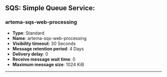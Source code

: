 ## **SQS: Simple Queue Service**:
### artema-sqs-web-processing
- **Type**: Standard
- **Name**: artema-sqs-web-processing
- **Visibility timeout**: 30 Seconds
- **Message retention period**: 4 Days
- **Delivery delay**: 0
- **Receive message wait time**: 0
- **Maximum message size**: 1024 KiB

---
